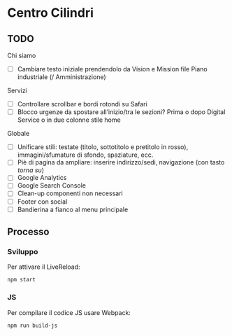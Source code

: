 # Centro Cilindri

## TODO

Chi siamo
- [ ] Cambiare testo iniziale prendendolo da Vision e Mission file Piano industriale (/ Amministrazione)

Servizi
- [ ] Controllare scrollbar e bordi rotondi su Safari
- [ ] Blocco urgenze da spostare all’inizio/tra le sezioni? Prima o dopo Digital Service o in due colonne stile home

Globale
- [ ] Unificare stili: testate (titolo, sottotitolo e pretitolo in rosso), immagini/sfumature di sfondo, spaziature, ecc.
- [ ] Piè di pagina da ampliare: inserire indirizzo/sedi, navigazione (con tasto _torna su_)
- [ ] Google Analytics
- [ ] Google Search Console
- [ ] Clean-up componenti non necessari
- [ ] Footer con social
- [ ] Bandierina a fianco al menu principale

## Processo

### Sviluppo

Per attivare il LiveReload:

    npm start

### JS

Per compilare il codice JS usare Webpack:

    npm run build-js
